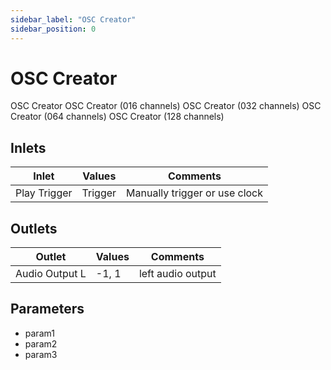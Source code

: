```yaml
---
sidebar_label: "OSC Creator"
sidebar_position: 0
---
```


# OSC Creator

OSC Creator
OSC Creator (016 channels)
OSC Creator (032 channels)
OSC Creator (064 channels)
OSC Creator (128 channels)

## Inlets

| Inlet | Values | Comments |  
| --- | --- | --- |
| Play Trigger | Trigger | Manually trigger or use clock |

## Outlets

| Outlet | Values | Comments |  
| --- | --- | --- |
| Audio Output L | -1, 1 | left audio output |

## Parameters

- param1
- param2
- param3